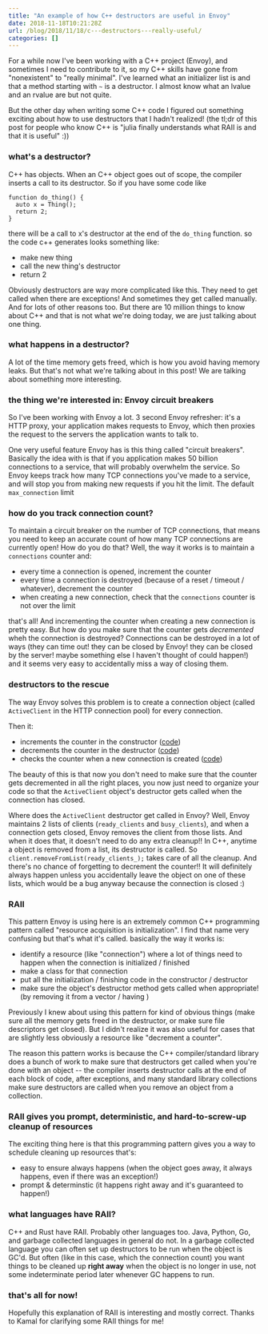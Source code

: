 ```yaml
---
title: "An example of how C++ destructors are useful in Envoy"
date: 2018-11-18T10:21:28Z
url: /blog/2018/11/18/c---destructors---really-useful/
categories: []
---
```


For a while now I've been working with a C++ project (Envoy), and sometimes I need to contribute to
it, so my C++ skills have gone from "nonexistent" to "really minimal". I've learned what an
initializer list is and that a method starting with `~` is a destructor. I almost know what an
lvalue and an rvalue are but not quite.

But the other day when writing some C++ code I figured out something exciting about how to use
destructors that I hadn't realized! (the tl;dr of this post for people who know C++ is "julia
finally understands what RAII is and that it is useful" :))

### what's a destructor?

C++ has objects. When an C++ object goes out of scope, the compiler inserts a call to its
destructor. So if you have some code like

```
function do_thing() {
  auto x = Thing();
  return 2;
}
```

there will be a call to x's destructor at the end of the `do_thing` function. so the code c++
generates looks something like:

* make new thing
* call the new thing's destructor
* return 2

Obviously destructors are way more complicated like this. They need to get called when there are
exceptions! And sometimes they get called manually. And for lots of other reasons too. But there are
10 million things to know about C++ and that is not what we're doing today, we are just talking
about one thing.

### what happens in a destructor?

A lot of the time memory gets freed, which is how you avoid having memory leaks. But that's not what
we're talking about in this post! We are talking about something more interesting.


### the thing we're interested in: Envoy circuit breakers

So I've been working with Envoy a lot.  3 second Envoy refresher: it's a HTTP proxy, your application
makes requests to Envoy, which then proxies the request to the servers the application wants to talk
to.

One very useful feature Envoy has is this thing called "circuit breakers".  Basically the idea with
is that if you application makes 50 billion connections to a service, that will probably overwhelm
the service. So Envoy keeps track how many TCP connections you've made to a service, and will stop you from making
new requests if you hit the limit. The default `max_connection` limit

### how do you track connection count?

To maintain a circuit breaker on the number of TCP connections, that means you need to keep an
accurate count of how many TCP connections are currently open! How do you do that? Well, the way it
works is to maintain a `connections` counter and:

* every time a connection is opened, increment the counter
* every time a connection is destroyed (because of a reset / timeout / whatever), decrement the
  counter
* when creating a new connection, check that the `connections` counter is not over the limit

that's all! And incrementing the counter when creating a new connection is pretty easy. But how do
you make sure that the counter gets *decremented* wheh the connection is destroyed? Connections can
be destroyed in a lot of ways (they can time out! they can be closed by Envoy! they can be closed by
the server! maybe something else I haven't thought of could happen!) and it seems very easy to
accidentally miss a way of closing them.

### destructors to the rescue

The way Envoy solves this problem is to create a connection object (called
`ActiveClient` in the HTTP connection pool) for every connection.

Then it:

* increments the counter in the constructor ([code](https://github.com/envoyproxy/envoy/blob/200b0e41641be46471c2ce3d230aae395fda7ded/source/common/http/http1/conn_pool.cc#L301))
* decrements the counter in the destructor ([code](https://github.com/envoyproxy/envoy/blob/200b0e41641be46471c2ce3d230aae395fda7ded/source/common/http/http1/conn_pool.cc#L315))
* checks the counter when a new connection is created ([code](https://github.com/envoyproxy/envoy/blob/200b0e41641be46471c2ce3d230aae395fda7ded/source/common/http/http1/conn_pool.cc#L97))

The beauty of this is that now you don't need to make sure that the counter gets decremented in all
the right places, you now just need to organize your code so that the `ActiveClient` object's
destructor gets called when the connection has closed. 

Where does the `ActiveClient` destructor get called in Envoy? Well, Envoy maintains 2 lists of
clients (`ready_clients` and `busy_clients`), and when a connection gets closed, Envoy removes the
client from those lists. And when it does that, it doesn't need to do any extra cleanup!!  In C++,
anytime a object is removed from a list, its destructor is called. So
`client.removeFromList(ready_clients_);` takes care of all the cleanup. And there's no chance of
forgetting to decrement the counter!! It will definitely always happen unless you accidentally leave
the object on one of these lists, which would be a bug anyway because the connection is closed :)

### RAII

This pattern Envoy is using here is an extremely common C++ programming pattern called "resource
acquisition is initialization". I find that name very confusing but that's what it's called.
basically the way it works is:

* identify a resource (like "connection") where a lot of things need to happen when the connection
  is initialized / finished
* make a class for that connection
* put all the initialization / finishing code in the constructor / destructor
* make sure the object's destructor method gets called when appropriate! (by removing it from a
  vector / having )

Previously I knew about using this pattern for kind of obvious things (make sure all the memory
gets freed in the destructor, or make sure file descriptors get closed). But I didn't realize it was
also useful for cases that are slightly less obviously a resource like "decrement a counter". 

The reason this pattern works is because the C++ compiler/standard library does a bunch of work to
make sure that destructors get called when you're done with an object -- the compiler inserts
destructor calls at the end of each block of code, after exceptions, and many standard library
collections make sure destructors are called when you remove an object from a collection.

### RAII gives you prompt, deterministic, and hard-to-screw-up cleanup of resources

The exciting thing here is that this programming pattern gives you a way to schedule cleaning up
resources that's:

* easy to ensure always happens (when the object goes away, it always happens, even if there was an
  exception!)
* prompt & determinstic (it happens right away and it's guaranteed to happen!)

### what languages have RAII?

C++ and Rust have RAII. Probably other languages too. Java, Python, Go, and garbage collected
languages in general do not.  In a garbage collected language you can often set up destructors to be
run when the object is GC'd. But often (like in this case, which the connection count) you want
things to be cleaned up **right away** when the object is no longer in use, not some indeterminate
period later whenever GC happens to run.

### that's all for now!

Hopefully this explanation of RAII is interesting and mostly correct. Thanks to Kamal for clarifying
some RAII things for me!
